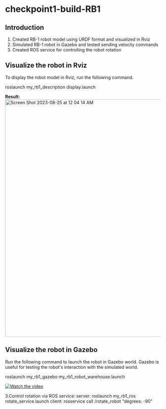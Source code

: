 # checkpoint1-build-RB1

## Introduction
<ol>
<li>Created RB-1 robot model using URDF format and visualized in Rviz</li>
<li>Simulated RB-1 robot in Gazebo and tested sending velocity commands</li>
<li>Created ROS service for controlling the robot rotation</li> 
</ol>

## Visualize the robot in Rviz
<p>To display the robot model in Rviz, run the following command.</p>

roslaunch my_rb1_description display.launch

<strong>Result:</strong><br>
<img width="767" alt="Screen Shot 2023-08-25 at 12 04 14 AM" src="https://github.com/ptientho/checkpoint1-build-RB1/assets/78469954/eb29ee0d-2526-43a5-a9a2-90ea95f52e3a">

## Visualize the robot in Gazebo
<p>Run the following command to launch the robot in Gazebo world. Gazebo is useful for testing the robot's interaction with the simulated world.</p>

roslaunch my_rb1_gazebo my_rb1_robot_warehouse.launch

[![Watch the video](https://example.com/video-thumbnail.jpg)]([https://example.com/video.mp4](https://drive.google.com/file/d/1gh7rEznzsDAF8vFMI7fPV8oyvNZj7GOh/view?usp=drive_link))

3.Control rotation via ROS service:
	server: roslaunch my_rb1_ros rotate_service.launch
	client: rosservice call /rotate_robot "degrees: -90"

